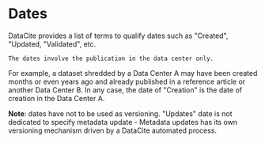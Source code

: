 # Dates

DataCite provides a list of terms to qualify dates such as "Created", "Updated, "Validated", etc.
```
The dates involve the publication in the data center only.
```
 
For example, a dataset shredded by a Data Center A may have been created months or even years ago and already published in a reference article or another Data Center B. In any case, the date of "Creation" is the date of creation in the Data Center A.


**Note**: dates have not to be used as versioning. 
"Updates" date is not dedicated to specify metadata update - Metadata updates has its own versioning mechanism driven by a DataCite automated process. 

